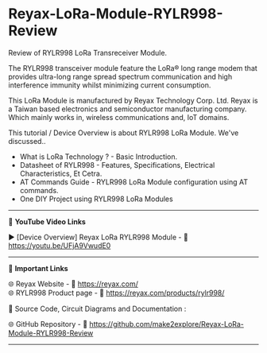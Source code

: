 # Reyax-LoRa-Module-RYLR998-Review
Review of RYLR998 LoRa Transreceiver Module.

The RYLR998 transceiver module feature the LoRa® long range modem that provides ultra-long range spread spectrum communication and high interference immunity whilst minimizing current consumption.    

This LoRa Module is manufactured by Reyax Technology Corp. Ltd. Reyax is a Taiwan based electronics and semiconductor manufacturing company. Which mainly works in, wireless communications  and, IoT domains.  


This tutorial / Device Overview is about RYLR998 LoRa Module. We've discussed..  
- What is LoRa Technology ? - Basic Introduction. 
- Datasheet of RYLR998 - Features, Specifications, Electrical Characteristics, Et Cetra.  
- AT Commands Guide - RYLR998 LoRa Module configuration using AT commands.  
- One DIY Project using RYLR998 LoRa Modules


------------------------------------------------------------------------------------------------------

📕 **YouTube Video Links**  

▶️ [Device Overview] Reyax LoRa RYLR998 Module - 🔗 https://youtu.be/UFjA9VwudE0  

-------------------------------------------------------------------------------------------------------
📒 **Important Links**  
 
🌐 Reyax Website - 🔗 https://reyax.com/  
🌐 RYLR998 Product page - 🔗 https://reyax.com/products/rylr998/  


📜 Source Code, Circuit Diagrams and Documentation : 

🌐 GitHub Repository - 🔗 https://github.com/make2explore/Reyax-LoRa-Module-RYLR998-Review

------------------------------------------------------------------------------------------  